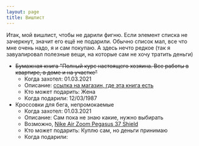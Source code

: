 ```yaml
---
layout: page
title: Вишлист
---
```


Итак, мой вишлист, чтобы не дарили фигню. Если элемент списка не зачеркнут, значит его ещё не подарили. 
Обычно список мал, все что мне очень надо, я и сам покупаю. А здесь нечто редкое (так я завуалировал полезные вещи, на которые сам не хочу тратить деньги)

* <s>Бумажная книга "Полный курс настоящего хозяина. Все работы в квартире, в доме и на участке"</s>
    * Когда захотел: 01.03.2021
    * Описание: [ссылка на магазин, где эта книга есть](https://www.chitai-gorod.ru/catalog/book/1009978/)
    * Кто может подарить: Жена
    * Когда подарили: 12/03/1987
* Кроссовки для бега, непромокаемые
    * Когда захотел: 01.03.2021
    * Описание: Сам пока не знаю какие, нужно выбирать
    * Возможно, [Nike Air Zoom Pegasus 37 Shield](https://www.nike.com/ru/t/%D0%B1%D0%B5%D0%B3%D0%BE%D0%B2%D1%8B%D0%B5-%D0%BA%D1%80%D0%BE%D1%81%D1%81%D0%BE%D0%B2%D0%BA%D0%B8-air-zoom-pegasus-37-shield-W3c93l/CQ7935-002)
    * Кто может подарить: Куплю сам, но деньги принимаю
    * Когда подарили: 
